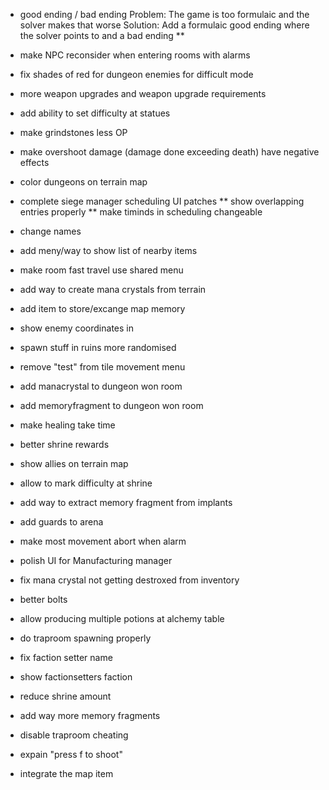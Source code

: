 * good ending / bad ending
Problem:
The game is too formulaic and the solver makes that worse
Solution:
Add a formulaic good ending where the solver points to and a bad ending
** 

* make NPC reconsider when entering rooms with alarms
* fix shades of red for dungeon enemies for difficult mode
* more weapon upgrades and weapon upgrade requirements
* add ability to set difficulty at statues
* make grindstones less OP
* make overshoot damage (damage done exceeding death) have negative effects
* color dungeons on terrain map
* complete siege manager scheduling UI patches
** show overlapping entries properly
** make timinds in scheduling changeable
* change names
* add meny/way to show list of nearby items 
* make room fast travel use shared menu
* add way to create mana crystals from terrain
* add item to store/excange map memory
* show enemy coordinates in 
* spawn stuff in ruins more randomised
* remove "test" from tile movement menu
* add manacrystal to dungeon won room
* add memoryfragment to dungeon won room
* make healing take time
* better shrine rewards
* show allies on terrain map
* allow to mark difficulty at shrine
* add way to extract memory fragment from implants
* add guards to arena
* make most movement abort when alarm
* polish UI for Manufacturing manager
* fix mana crystal not getting destroxed from inventory
* better bolts
* allow producing multiple potions at alchemy table
* do traproom spawning properly
* fix faction setter name
* show factionsetters faction
* reduce shrine amount
* add way more memory fragments
* disable traproom cheating
* expain "press f to shoot"
* integrate the map item
